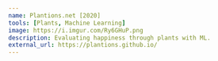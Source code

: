 ```yaml
---
name: Plantions.net [2020]
tools: [Plants, Machine Learning]
image: https://i.imgur.com/Ry6GHuP.png
description: Evaluating happiness through plants with ML.
external_url: https://plantions.github.io/
---
```


